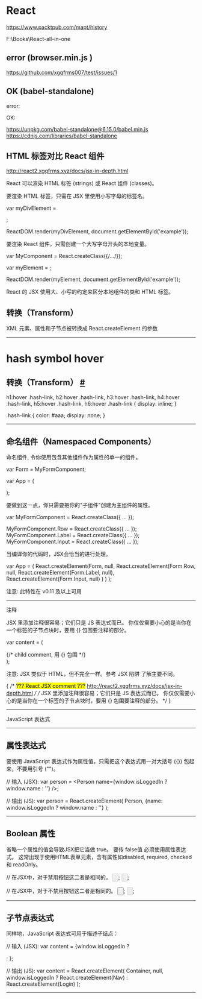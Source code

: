 # React  

https://www.packtpub.com/mapt/history 


F:\Books\React-all-in-one  



## error (browser.min.js )

https://github.com/xgqfrms007/test/issues/1

## OK (babel-standalone)  



error:  

<script src="https://cdnjs.cloudflare.com/ajax/libs/babel-core/6.1.19/browser.min.js" integrity="sha256-zSpX/F9KKuk1nLBq2vygsdDm6QrSbVdn5lteMkdzWdk=" crossorigin="anonymous"></script> 

OK:  

https://unpkg.com/babel-standalone@6.15.0/babel.min.js  
https://cdnjs.com/libraries/babel-standalone  

<script src="https://cdnjs.cloudflare.com/ajax/libs/babel-standalone/6.21.0/babel.min.js"></script>

<script src="https://cdnjs.cloudflare.com/ajax/libs/babel-standalone/6.21.0/babel.min.js" integrity="sha256-YXgKpPGTUUui8cJMq3LCqmBR7jMJCbjLjlhpqhFU3E0=" crossorigin="anonymous"></script>



## HTML 标签对比 React 组件

http://react2.xgqfrms.xyz/docs/jsx-in-depth.html



React 可以渲染 HTML 标签 (strings) 或 React 组件 (classes)。

要渲染 HTML 标签，只需在 JSX 里使用小写字母的标签名。

var myDivElement = <div className="foo" />;

ReactDOM.render(myDivElement, document.getElementById('example'));


要渲染 React 组件，只需创建一个大写字母开头的本地变量。

var MyComponent = React.createClass({/*...*/});

var myElement = <MyComponent someProperty={true} />;

ReactDOM.render(myElement, document.getElementById('example'));

React 的 JSX 使用大、小写的约定来区分本地组件的类和 HTML 标签。




## 转换（Transform）



XML 元素、属性和子节点被转换成 React.createElement 的参数



*******************************************************************************

# hash symbol hover  


<h2>
    <a class="anchor" name="转换transform"></a>
    转换（Transform） 
    <a class="hash-link" href="http://react2.xgqfrms.xyz/docs/jsx-in-depth.html#转换transform">#</a>
</h2>

h1:hover .hash-link, h2:hover .hash-link, h3:hover .hash-link, h4:hover .hash-link, h5:hover .hash-link, h6:hover .hash-link {
    display: inline;
}

.hash-link {
    color: #aaa;
    display: none;
}



*******************************************************************************


##  命名组件（Namespaced Components） 


命名组件, 令你使用包含其他组件作为属性的单一的组件。

var Form = MyFormComponent;

var App = (
  <Form>
    <Form.Row>
      <Form.Label />
      <Form.Input />
    </Form.Row>
  </Form>
);



要做到这一点，你只需要把你的"子组件"创建为主组件的属性。

var MyFormComponent = React.createClass({ ... });

MyFormComponent.Row = React.createClass({ ... });
MyFormComponent.Label = React.createClass({ ... });
MyFormComponent.Input = React.createClass({ ... });



当编译你的代码时，JSX会恰当的进行处理。

var App = (
  React.createElement(Form, null,
    React.createElement(Form.Row, null,
      React.createElement(Form.Label, null),
      React.createElement(Form.Input, null)
    )
  )
);

注意:
此特性在 v0.11 及以上可用


*******************************************************************************



注释

JSX 里添加注释很容易；它们只是 JS 表达式而已。
你仅仅需要小心的是当你在一个标签的子节点块时，要用 {} 包围要注释的部分。

var content = (
  <Nav>
    {/* child comment, 用 {} 包围 */}
    <Person
      /* 多
         行
         注释 */
      name={window.isLoggedIn ? window.name : ''} // 行尾注释
    />
  </Nav>
);

注意:
JSX 类似于 HTML，但不完全一样。参考 JSX 陷阱 了解主要不同。


{
    /*
    <mark>??? React JSX comment ???</mark>
    http://react2.xgqfrms.xyz/docs/jsx-in-depth.html
    <LikeButton />
    */
    /*
    JSX 里添加注释很容易；它们只是 JS 表达式而已。
    你仅仅需要小心的是当你在一个标签的子节点块时，要用 {} 包围要注释的部分。
    */
}

*******************************************************************************


JavaScript 表达式

*******************************************************************************


## 属性表达式

要使用 JavaScript 表达式作为属性值，只需把这个表达式用一对大括号 ({}) 包起来，不要用引号 ("")。

// 输入 (JSX):
var person = <Person name={window.isLoggedIn ? window.name : ''} />;

// 输出 (JS):
var person = React.createElement(
    Person,
    {name: window.isLoggedIn ? window.name : ''}
);

*******************************************************************************

## Boolean 属性

省略一个属性的值会导致JSX把它当做 true。
要传 false值 必须使用属性表达式。
这常出现于使用HTML表单元素，含有属性如disabled, required, checked 和 readOnly。

// 在JSX中，对于禁用按钮这二者是相同的。
<input type="button" disabled />;
<input type="button" disabled={true} />;

// 在JSX中，对于不禁用按钮这二者是相同的。
<input type="button" />;
<input type="button" disabled={false} />;

*******************************************************************************

## 子节点表达式

同样地，JavaScript 表达式可用于描述子结点：

// 输入 (JSX):
var content = <Container>{window.isLoggedIn ? <Nav /> : <Login />}</Container>;

// 输出 (JS):
var content = React.createElement(
    Container,
    null,
    window.isLoggedIn ? React.createElement(Nav) : React.createElement(Login)
);



*******************************************************************************




























